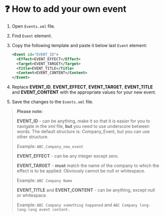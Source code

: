 # :question: How to add your own event
1. Open ```Events.xml``` file.
2. Find ```Event``` element.
3. Copy the following template and paste it below last ```Event``` element:

      ```xml
      <Event id="EVENT_ID">
        <Effect>EVENT_EFFECT</Effect>
        <Target>EVENT_TARGET</Target>
        <Title>EVENT_TITLE</Title>
        <Content>EVENT_CONTENT</Content>
      </Event>
      ```

5. Replace **EVENT_ID**, **EVENT_EFFECT**, **EVENT_TARGET**, **EVENT_TITLE** and **EVENT_CONTENT** with the appropriate values for your new event.
6. Save the changes to the ```Events.xml``` file.

> **Please note:**
>
> **EVENT_ID** - can be anything, make it so that it is easier for you to navigate in the xml file, **but** you need to use underscore between words.
> The default structure is: Company_Event, but you can use other structure.
>
> Example: ```ABC_Company_new_event```
>
> **EVENT_EFFECT** - can be any integer except zero.
>
> **EVENT_TARGET** - **must** match the name of the company to which the effect is to be applied. Obviously cannot be null or whitespace.
>
> Example: ```ABC Company Name```
>
> **EVENT_TITLE** and **EVENT_CONTENT** - can be anything, except null or whitespace.
>
> Example: ```ABC Company something happened``` and ```ABC Company long-long-long event content.```